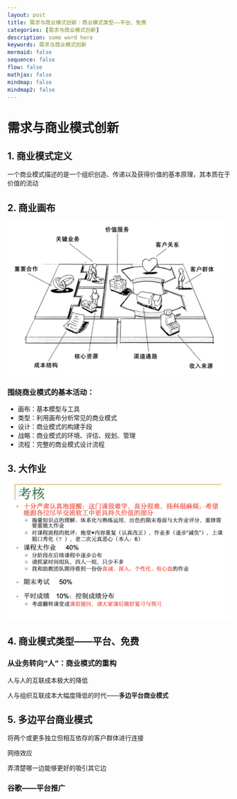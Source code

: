 ```yaml
---
layout: post
title: 需求与商业模式创新：商业模式类型——平台、免费
categories: [需求与商业模式创新]
description: some word here
keywords: 需求与商业模式创新
mermaid: false
sequence: false
flow: false
mathjax: false
mindmap: false
mindmap2: false
---
```


# 需求与商业模式创新

## 1. 商业模式定义

一个商业模式描述的是一个组织创造、传递以及获得价值的基本原理，其本质在于价值的流动

## 2. 商业画布

![test202309121025489.png](https://github.com/ShadowOnYOU/images/blob/main/test202309121025489.png?raw=true)

### 围绕商业模式的基本活动：

- 画布：基本模型与工具
- 类型：利用画布分析常见的商业模式
- 设计：商业模式的构建手段
- 战略：商业模式的环境、评估、规划、管理
- 流程：完整的商业模式设计流程

## 3. 大作业

![截屏2023-09-12 10.44.20](https://github.com/ShadowOnYOU/images/blob/main/test202309121044374.png?raw=true)

## 4. 商业模式类型——平台、免费

### 从业务转向“人”：商业模式的重构

人与人的互联成本极大的降低

人与组织互联成本大幅度降低的时代——**多边平台商业模式**

## 5. 多边平台商业模式

将两个或更多独立但相互依存的客户群体进行连接

网络效应

弄清楚哪一边能够更好的吸引其它边

### 谷歌——平台推广

